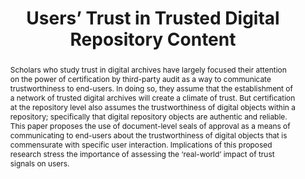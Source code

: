 ---
abstract: Scholars who study trust in digital archives have largely focused their
  attention on the power of certification by third-party audit as a way to communicate
  trustworthiness to end-users. In doing so, they assume that the establishment of
  a network of trusted digital archives will create a climate of trust. But certification
  at the repository level also assumes the trustworthiness of digital objects within
  a repository; specifically that digital repository objects are authentic and reliable.
  This paper proposes the use of document-level seals of approval as a means of communicating
  to end-users about the trustworthiness of digital objects that is commensurate with
  specific user interaction. Implications of this proposed research stress the importance
  of assessing the ‘real-world’ impact of trust signals on users.
creators:
- Donaldson, Devan Ray
date: null
document_url: https://services.phaidra.univie.ac.at/api/object/o:294204/download
grand_parent: iPRES
institutions: []
keywords:
- singapore
- authenticity
- end-users
- integrity
- trust
- trusted digital repositories
landing_page_url: https://phaidra.univie.ac.at/o:294204
language: eng
layout: publication
license: CC BY-SA 3.0 AT
notes_url: null
parent: iPRES 2011
publication_type: paper
size: 492321
slides_url: null
source_name: iPRES
title: Users’ Trust in Trusted Digital Repository Content
year: 2011
---